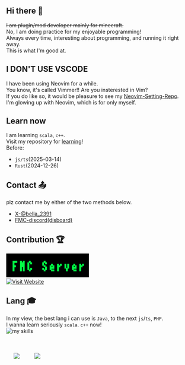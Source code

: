 ## Hi there 👋
~~I am plugin/mod developer mainly for minecraft.~~  
No, I am doing practice for my enjoyable programming!  
Always every time, interesting about programming, and running it right away.  
This is what I'm good at.  

## I DON'T USE VSCODE
I have been using Neovim for a while.  
You know, it's called Vimmer!!
Are you insterested in Vim?  
If you do like so, it would be pleasure to see my [Neovim-Setting-Repo](https://github.com/bella2391/my-nvim.git).  
I'm glowing up with Neovim, which is for only myself.

## Learn now
I am learning `scala`, `c++`.  
Visit my repository for [learning](https://github.com/bella2391/Learning.git)!  
Before:  
* `js/ts`(2025-03-14)
* `Rust`(2024-12-26)

## Contact 📤
plz contact me by either of the two methods below.
* [X-@bella_2391](https://x.com/bella_2391)
* [FMC-discord(disboard)](https://disboard.org/server/1094969099349671971)

## Contribution 🏆
[![Banner](https://github.com/bella2391/branding/blob/master/banner/fmc.png "Banner")](https://keyp.f5.si/)  
[![Visit Website](https://img.shields.io/badge/Visit_Website-007BFF?style=for-the-badge)](https://keyp.f5.si/)

## Lang 🎓
In my view, the best lang i can use is `Java`, to the next `js`/`ts`, `PHP`.  
I wanna learn seriously `scala`. `c++` now!  
<img alt="my skills" src="https://skillicons.dev/icons?i=java,gradle,js,ts,nodejs,php,c,python,scala,rust&theme=light"><br><br>
<div style="display: flex; flex-wrap: wrap;">
  <div style="margin: 20px;">
    <a href="https://github.com/anuraghazra/github-readme-stats">
      <img align="left" src="https://github-readme-stats.vercel.app/api/top-langs/?username=bella2391&show_icons=true&theme=gruvbox_light&layout=compact" />
    </a>
  </div>
  <div style="margin: 20px;">
    <a href="https://github.com/anuraghazra/github-readme-stats">
      <img align="left" src="https://github-readme-stats.vercel.app/api?username=bella2391&show_icons=true&theme=moltack" />
    </a>
  </div>
</div>


